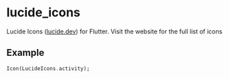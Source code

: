 # lucide_icons

Lucide Icons ([lucide.dev](https://lucide.dev)) for Flutter. Visit the website for the full list of icons

## Example
```dart
Icon(LucideIcons.activity);
```
